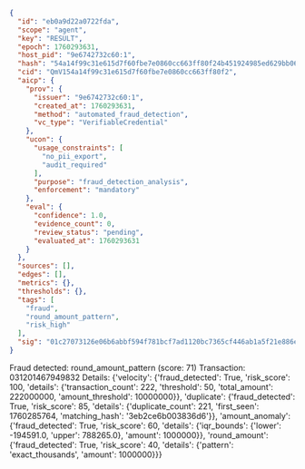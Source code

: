 ```json
{
  "id": "eb0a9d22a0722fda",
  "scope": "agent",
  "key": "RESULT",
  "epoch": 1760293631,
  "host_pid": "9e6742732c60:1",
  "hash": "54a14f99c31e615d7f60fbe7e0860cc663ff80f24b451924985ed629bb065c20",
  "cid": "QmV154a14f99c31e615d7f60fbe7e0860cc663ff80f2",
  "aicp": {
    "prov": {
      "issuer": "9e6742732c60:1",
      "created_at": 1760293631,
      "method": "automated_fraud_detection",
      "vc_type": "VerifiableCredential"
    },
    "ucon": {
      "usage_constraints": [
        "no_pii_export",
        "audit_required"
      ],
      "purpose": "fraud_detection_analysis",
      "enforcement": "mandatory"
    },
    "eval": {
      "confidence": 1.0,
      "evidence_count": 0,
      "review_status": "pending",
      "evaluated_at": 1760293631
    }
  },
  "sources": [],
  "edges": [],
  "metrics": {},
  "thresholds": {},
  "tags": [
    "fraud",
    "round_amount_pattern",
    "risk_high"
  ],
  "sig": "01c27073126e06b6abbf594f781bcf7ad1120bc7365cf446ab1a5f21e886e403"
}
```

Fraud detected: round_amount_pattern (score: 71)
Transaction: 031201467949832
Details: {'velocity': {'fraud_detected': True, 'risk_score': 100, 'details': {'transaction_count': 222, 'threshold': 50, 'total_amount': 222000000, 'amount_threshold': 10000000}}, 'duplicate': {'fraud_detected': True, 'risk_score': 85, 'details': {'duplicate_count': 221, 'first_seen': 1760285764, 'matching_hash': '3eb2ce6b003836d6'}}, 'amount_anomaly': {'fraud_detected': True, 'risk_score': 60, 'details': {'iqr_bounds': {'lower': -194591.0, 'upper': 788265.0}, 'amount': 1000000}}, 'round_amount': {'fraud_detected': True, 'risk_score': 40, 'details': {'pattern': 'exact_thousands', 'amount': 1000000}}}